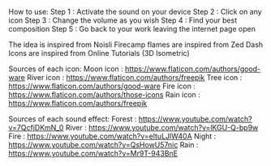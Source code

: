 How to use:
Step 1 : Activate the sound on your device
Step 2 : Click on any icon
Step 3 : Change the volume as you wish
Step 4 : Find your best composition
Step 5 : Go back to your work leaving the internet page open


The idea is inspired from Noisli
Firecamp flames are inspired from Zed Dash
Icons are inspired from Online Tutorials (3D Isometric)

Sources of each icon:
Moon icon : https://www.flaticon.com/authors/good-ware
River icon : https://www.flaticon.com/authors/freepik
Tree icon : https://www.flaticon.com/authors/good-ware
Fire icon : https://www.flaticon.com/authors/those-icons
Rain icon : https://www.flaticon.com/authors/freepik

Sources of each sound effect:
Forest : https://www.youtube.com/watch?v=7QcfjDKmN_0
River : https://www.youtube.com/watch?v=lKGU-Q-bp9w
Fire : https://www.youtube.com/watch?v=eltuLJlW40A
Night : https://www.youtube.com/watch?v=QsHowU57nic
Rain : https://www.youtube.com/watch?v=Mr9T-943BnE